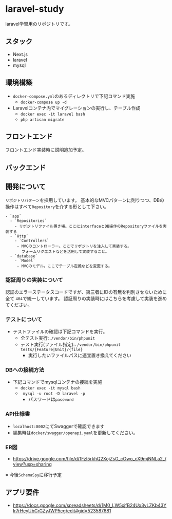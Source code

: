 # laravel-study
laravel学習用のリポジトリです。

## スタック

- Next.js
- laravel
- mysql


## 環境構築

- `docker-compose.yml`のあるディレクトリで下記コマンド実施
  - `docker-compose up -d`
- Laravelコンテナ内でマイグレーションの実行し、テーブル作成
  - `docker exec -it laravel bash`
  - `php artisan migrate`

## フロントエンド

フロントエンド実装時に説明追加予定。

## バックエンド


## 開発について

`リポジトリパターン`を採用しています。
基本的なMVCパターンに則りつつ、DBの操作はすべて`Repository`を介する形として下さい。


```
- `app`
  - `Repositories`
    - リポジトリファイル置き場。ここにinterfaceとDB操作のRepositoryファイルを実装する
  - `Http`
    - `Controllers`
     - MVCのコントローラー。ここでリポジトリを注入して実装する。  
       フォームリクエストなどを活用して実装すること。 
  - `database`
    - `Model`
     - MVCのモデル。ここでテーブル定義などを変更する。
```

### 認証周りの実装について

認証のエラーステータスコードですが、第三者にIDの有無を判別させないために全て `404`で統一しています。
認証周りの実装時にはこちらを考慮して実装を進めてください。

### テストについて

- テストファイルの確認は下記コマンドを実行。
  - 全テスト実行:`./vendor/bin/phpunit` 
  - テスト実行(ファイル指定):`./vendor/bin/phpunit tests/{Feature|Unit}/{file}`
    - 実行したいファイルパスに適宜置き換えてください

### DBへの接続方法

- 下記コマンドでmysqlコンテナの接続を実施
  - `docker exec -it mysql bash`
  - ` mysql -u root -D laravel -p`
    - パスワードは`password`


### API仕様書

- `localhost:8002`にてSwaggerで確認できます
- 編集時は`docker/swagger/openapi.yaml`を更新してください。

### ER図

* https://drive.google.com/file/d/1FzI5rkhQ2XojZsG_cOwo_cX9mjNNLa2_/view?usp=sharing

※  今後`SchemaSpy`に移行予定

## アプリ要件

* https://docs.google.com/spreadsheets/d/1M0_LW5xjfB24Ux3vLZKb43Ylr7rHeyUbCrGZyJWP5cg/edit#gid=523587681